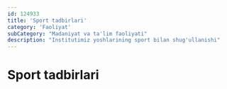 ```yaml
---
id: 124933
title: 'Sport tadbirlari'
category: 'Faoliyat'
subCategory: "Madaniyat va ta'lim faoliyati"
description: "Institutimiz yoshlarining sport bilan shug'ullanishi"
---
```


# Sport tadbirlari
